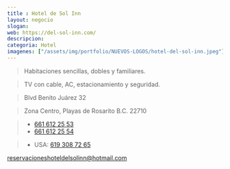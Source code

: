 ```yaml
---
title : Hotel de Sol Inn
layout: negocio
slogan: 
web: https://del-sol-inn.com/
descripcion: 
categoria: Hotel
imagenes: ["/assets/img/portfolio/NUEVOS-LOGOS/hotel-del-sol-inn.jpeg"]
---
```


>Habitaciones sencillas, dobles y familiares.

>TV con cable, AC, estacionamiento y seguridad.

>Blvd Benito Juárez 32

>Zona Centro, Playas de Rosarito B.C. 22710

>*  <a href="tel:+526616122553">661 612 25 53</a>
>*  <a href="tel:+526616122554">661 612 25 54</a> 

>* USA: <a href="tel:6193087265">619 308 72 65</a> 

<reservacioneshoteldelsolinn@hotmail.com>
